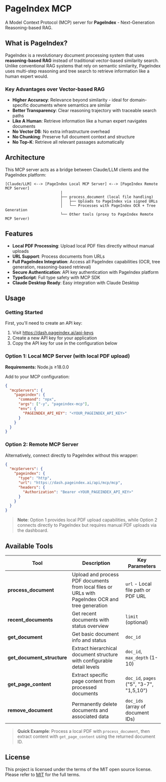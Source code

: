 # PageIndex MCP

A Model Context Protocol (MCP) server for **PageIndex** - Next-Generation Reasoning-based RAG.

## What is PageIndex?

PageIndex is a revolutionary document processing system that uses **reasoning-based RAG** instead of traditional vector-based similarity search. Unlike conventional RAG systems that rely on semantic similarity, PageIndex uses multi-step reasoning and tree search to retrieve information like a human expert would.

### Key Advantages over Vector-based RAG

- **Higher Accuracy**: Relevance beyond similarity - ideal for domain-specific documents where semantics are similar
- **Better Transparency**: Clear reasoning trajectory with traceable search paths
- **Like A Human**: Retrieve information like a human expert navigates documents
- **No Vector DB**: No extra infrastructure overhead
- **No Chunking**: Preserve full document context and structure
- **No Top-K**: Retrieve all relevant passages automatically

## Architecture

This MCP server acts as a bridge between Claude/LLM clients and the PageIndex platform:

```
[Claude/LLM] <--> [PageIndex Local MCP Server] <--> [PageIndex Remote MCP Server]
                         |
                         ├── process_document (local file handling)
                         │   ├── Uploads to PageIndex via signed URLs
                         │   └── Processes with PageIndex OCR + Tree Generation
                         └── Other tools (proxy to PageIndex Remote MCP Server)
```

## Features

- **Local PDF Processing**: Upload local PDF files directly without manual uploads
- **URL Support**: Process documents from URLs
- **Full PageIndex Integration**: Access all PageIndex capabilities (OCR, tree generation, reasoning-based retrieval)
- **Secure Authentication**: API key authentication with PageIndex platform
- **TypeScript**: Full type safety with MCP SDK
- **Claude Desktop Ready**: Easy integration with Claude Desktop

## Usage

### Getting Started

First, you'll need to create an API key:

1. Visit https://dash.pageindex.ai/api-keys
2. Create a new API key for your application
3. Copy the API key for use in the configuration below

### Option 1: Local MCP Server (with local PDF upload)

**Requirements:** Node.js ≥18.0.0

Add to your MCP configuration:

```json
{
  "mcpServers": {
    "pageindex": {
      "command": "npx",
      "args": ["-y", "pageindex-mcp"],
      "env": {
        "PAGEINDEX_API_KEY": "<YOUR_PAGEINDEX_API_KEY>"
      }
    }
  }
}
```

### Option 2: Remote MCP Server

Alternatively, connect directly to PageIndex without this wrapper:

```json
{
  "mcpServers": {
    "pageindex": {
      "type": "http",
      "url": "https://dash.pageindex.ai/api/mcp/mcp",
      "headers": {
        "Authorization": "Bearer <YOUR_PAGEINDEX_API_KEY>"
      }
    }
  }
}
```

> **Note**: Option 1 provides local PDF upload capabilities, while Option 2 connects directly to PageIndex but requires manual PDF uploads via the dashboard.

## Available Tools

| Tool | Description | Key Parameters |
|------|-------------|----------------|
| **process_document** | Upload and process PDF documents from local files or URLs with PageIndex OCR and tree generation | `url` - Local file path or PDF URL |
| **recent_documents** | Get recent documents with status overview | `limit` (optional) |
| **get_document** | Get basic document info and status | `doc_id` |
| **get_document_structure** | Extract hierarchical document structure with configurable detail levels | `doc_id`, `max_depth` (1-10) |
| **get_page_content** | Extract specific page content from processed documents | `doc_id`, `pages` ("5", "3-7", "1,5,10") |
| **remove_document** | Permanently delete documents and associated data | `doc_ids` (array of document IDs) |

> **Quick Example**: Process a local PDF with `process_document`, then extract content with `get_page_content` using the returned document ID.

## License
This project is licensed under the terms of the MIT open source license. Please refer to [MIT](./LICENSE) for the full terms.
